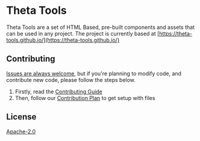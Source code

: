 # Theta Tools

Theta Tools are a set of HTML Based, pre-built components and assets that can be used in any project.
The project is currently based at [https://theta-tools.github.io/](https://theta-tools.github.io/)

## Contributing
[Issues are always welcome](https://github.com/theta-tools/theta-tools.github.io/issues/new/choose), but if you're planning to modify code, and contribute new code, please follow the steps below.
1. Firstly, read the [Contributing Guide](https://theta-tools.github.io/contributing)
2. Then, follow our [Contribution Plan](https://theta-tools.github.io/contributing/plan) to get setup with files

## License
[Apache-2.0](https://choosealicense.com/licenses/apache-2.0/)
